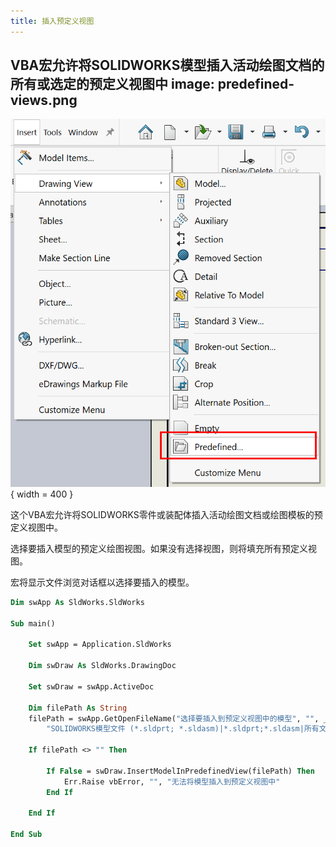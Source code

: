 ```yaml
---
title: 插入预定义视图
---
```

 VBA宏允许将SOLIDWORKS模型插入活动绘图文档的所有或选定的预定义视图中
image: predefined-views.png
---

![SOLIDWORKS预定义视图](predefined-views.png){ width = 400 }

这个VBA宏允许将SOLIDWORKS零件或装配体插入活动绘图文档或绘图模板的预定义视图中。

选择要插入模型的预定义绘图视图。如果没有选择视图，则将填充所有预定义视图。

宏将显示文件浏览对话框以选择要插入的模型。

``` vb
Dim swApp As SldWorks.SldWorks

Sub main()

    Set swApp = Application.SldWorks
    
    Dim swDraw As SldWorks.DrawingDoc
    
    Set swDraw = swApp.ActiveDoc
        
    Dim filePath As String
    filePath = swApp.GetOpenFileName("选择要插入到预定义视图中的模型", "", _
        "SOLIDWORKS模型文件 (*.sldprt; *.sldasm)|*.sldprt;*.sldasm|所有文件 (*.*)|*.*|", 0, "", "")
    
    If filePath <> "" Then
    
        If False = swDraw.InsertModelInPredefinedView(filePath) Then
            Err.Raise vbError, "", "无法将模型插入到预定义视图中"
        End If
    
    End If
    
End Sub
```
